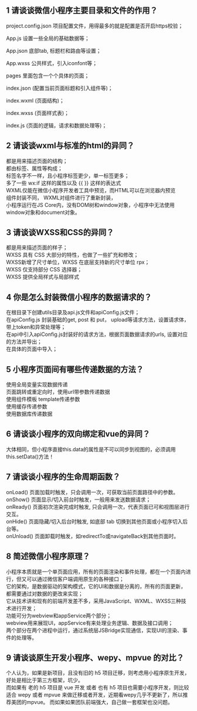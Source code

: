 ## 1 请谈谈微信小程序主要目录和文件的作用？

project.config.json 项目配置文件，用得最多的就是配置是否开启https校验；

App.js   设置一些全局的基础数据等；

App.json 底部tab, 标题栏和路由等设置；

App.wxss 公共样式，引入iconfont等；

pages 里面包含一个个具体的页面；

index.json (配置当前页面标题和引入组件等)；

index.wxml (页面结构)；

index.wxss (页面样式表)；

index.js (页面的逻辑，请求和数据处理等)；


## 2 请谈谈wxml与标准的html的异同？

都是用来描述页面的结构；  
都由标签、属性等构成；  
标签名字不一样，且小程序标签更少，单一标签更多；    
多了一些 wx:if 这样的属性以及 {{ }} 这样的表达式  
WXML仅能在微信小程序开发者工具中预览，而HTML可以在浏览器内预览  
组件封装不同， WXML对组件进行了重新封装，  
小程序运行在JS Core内，没有DOM树和window对象，小程序中无法使用window对象和document对象。

## 3 请谈谈WXSS和CSS的异同？

都是用来描述页面的样子；  
WXSS 具有 CSS 大部分的特性，也做了一些扩充和修改；  
WXSS新增了尺寸单位，WXSS 在底层支持新的尺寸单位 rpx；  
WXSS 仅支持部分 CSS 选择器；  
WXSS 提供全局样式与局部样式  

## 4 你是怎么封装微信小程序的数据请求的？

在根目录下创建utils目录及api.js文件和apiConfig.js文件；  
在apiConfig.js 封装基础的get, post 和 put， upload等请求方法，设置请求体，带上token和异常处理等；  
在api中引入apiConfig.js封装好的请求方法，根据页面数据请求的urls, 设置对应的方法并导出；  
在具体的页面中导入；

## 5 小程序页面间有哪些传递数据的方法？

使用全局变量实现数据传递  
页面跳转或重定向时，使用url带参数传递数据  
使用组件模板 template传递参数   
使用缓存传递参数  
使用数据库传递数据

## 6 请谈谈小程序的双向绑定和vue的异同？
大体相同，但小程序直接this.data的属性是不可以同步到视图的，必须调用this.setData()方法！

## 7 请谈谈小程序的生命周期函数？

onLoad() 页面加载时触发，只会调用一次，可获取当前页面路径中的参数。  
onShow() 页面显示/切入前台时触发，一般用来发送数据请求；  
onReady() 页面初次渲染完成时触发, 只会调用一次，代表页面已可和视图层进行交互。  
onHide() 页面隐藏/切入后台时触发, 如底部 tab 切换到其他页面或小程序切入后台等。  
onUnload() 页面卸载时触发，如redirectTo或navigateBack到其他页面时。

## 8 简述微信小程序原理？

小程序本质就是一个单页面应用，所有的页面渲染和事件处理，都在一个页面内进行，但又可以通过微信客户端调用原生的各种接口；  
它的架构，是数据驱动的架构模式，它的UI和数据是分离的，所有的页面更新，都需要通过对数据的更改来实现；  
它从技术讲和现有的前端开发差不多，采用JavaScript、WXML、WXSS三种技术进行开发；  
功能可分为webview和appService两个部分；  
webview用来展现UI，appService有来处理业务逻辑、数据及接口调用；  
两个部分在两个进程中运行，通过系统层JSBridge实现通信，实现UI的渲染、事件的处理等。  

## 9 请谈谈原生开发小程序、wepy、mpvue 的对比？

个人认为，如果是新项目，且没有旧的 h5 项目迁移，则考虑用小程序原生开发，好处是相比于第三方框架，坑少。  
而如果有 老的 h5 项目是 vue 开发 或者 也有 h5 项目也需要小程序开发，则比较适合 wepy 或者 mpvue 来做迁移或者开发，近期看wepy几乎不更新了，所以推荐美团的mpvue。
而如果如果团队前端强大，自己做一套框架也没问题。

